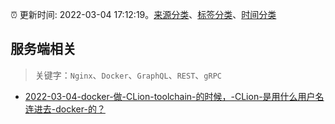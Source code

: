 :alarm_clock: 更新时间: 2022-03-04 17:12:19。[来源分类](../README.md)、[标签分类](../TAGS.md)、[时间分类](../TIMELINE.md)

## 服务端相关


> 关键字：`Nginx`、`Docker`、`GraphQL`、`REST`、`gRPC`



- [2022-03-04-docker-做-CLion-toolchain-的时候，-CLion-是用什么用户名连进去-docker-的？](https://www.v2ex.com/t/838098) 